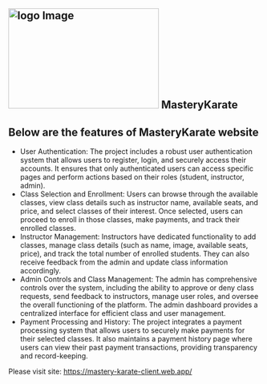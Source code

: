 ## <img src="https://mastery-karate-client.web.app/" alt="logo Image" width="300" height="200">  MasteryKarate 

## Below are the features of MasteryKarate website

* User Authentication: The project includes a robust user authentication system that allows users to register, login, and securely access their accounts. It ensures that only authenticated users can access specific pages and perform actions based on their roles (student, instructor, admin).
* Class Selection and Enrollment: Users can browse through the available classes, view class details such as instructor name, available seats, and price, and select classes of their interest. Once selected, users can proceed to enroll in those classes, make payments, and track their enrolled classes.
* Instructor Management: Instructors have dedicated functionality to add classes, manage class details (such as name, image, available seats, price), and track the total number of enrolled students. They can also receive feedback from the admin and update class information accordingly.
* Admin Controls and Class Management: The admin has comprehensive controls over the system, including the ability to approve or deny class requests, send feedback to instructors, manage user roles, and oversee the overall functioning of the platform. The admin dashboard provides a centralized interface for efficient class and user management.
* Payment Processing and History: The project integrates a payment processing system that allows users to securely make payments for their selected classes. It also maintains a payment history page where users can view their past payment transactions, providing transparency and record-keeping.

Please visit site: <a href="https://mastery-karate-client.web.app/" target="_blank">https://mastery-karate-client.web.app/</a>
